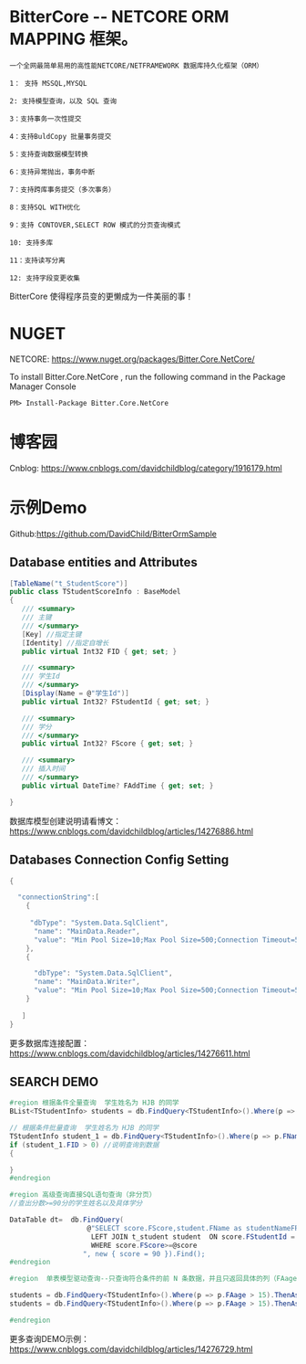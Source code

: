 # BitterCore  -- NETCORE ORM MAPPING 框架。

    一个全网最简单易用的高性能NETCORE/NETFRAMEWORK 数据库持久化框架（ORM）
    
    1： 支持 MSSQL,MYSQL
    
    2: 支持模型查询，以及 SQL 查询
    
    3：支持事务一次性提交
    
    4：支持BuldCopy 批量事务提交
    
    5：支持查询数据模型转换
    
    6：支持异常抛出，事务中断
    
    7：支持跨库事务提交（多次事务）
    
    8：支持SQL WITH优化
    
    9：支持 CONTOVER,SELECT ROW 模式的分页查询模式
    
    10: 支持多库
    
    11：支持读写分离
    
    12: 支持字段变更收集
  
 BitterCore  使得程序员变的更懒成为一件美丽的事！
   
# NUGET
NETCORE: https://www.nuget.org/packages/Bitter.Core.NetCore/

To install Bitter.Core.NetCore , run the following command in the Package Manager Console
```
PM> Install-Package Bitter.Core.NetCore
```

# 博客园

Cnblog: https://www.cnblogs.com/davidchildblog/category/1916179.html

# 示例Demo 

Github:https://github.com/DavidChild/BitterOrmSample

## Database entities and Attributes 
```C#
[TableName("t_StudentScore")]
public class TStudentScoreInfo : BaseModel
{
   /// <summary>
   /// 主键
   /// </summary>
   [Key] //指定主键
   [Identity] //指定自增长
   public virtual Int32 FID { get; set; }

   /// <summary>
   /// 学生Id
   /// </summary>
   [Display(Name = @"学生Id")]
   public virtual Int32? FStudentId { get; set; }

   /// <summary>
   /// 学分
   /// </summary>
   public virtual Int32? FScore { get; set; }

   /// <summary>
   /// 插入时间
   /// </summary>
   public virtual DateTime? FAddTime { get; set; }

}

```
数据库模型创建说明请看博文： https://www.cnblogs.com/davidchildblog/articles/14276886.html

## Databases Connection Config Setting
```C#
{

  "connectionString":[
    {
    
     "dbType": "System.Data.SqlClient",
      "name": "MainData.Reader", 
      "value": "Min Pool Size=10;Max Pool Size=500;Connection Timeout=50;Data Source=192.168.99.66,12033;Initial Catalog=readdbname;Persist Security Info=True;User ID=username;Password=pwd; pooling=false"
    },
    {

      "dbType": "System.Data.SqlClient",
      "name": "MainData.Writer",
      "value": "Min Pool Size=10;Max Pool Size=500;Connection Timeout=50;Data Source=192.168.99.66,12033;Initial Catalog=writedbname;Persist Security Info=True;User ID=test;Password=pwd; pooling=false"
    }
   
   ] 
}
```
更多数据库连接配置： https://www.cnblogs.com/davidchildblog/articles/14276611.html


## SEARCH DEMO 
```C#
#region 根据条件全量查询  学生姓名为 HJB 的同学
BList<TStudentInfo> students = db.FindQuery<TStudentInfo>().Where(p => p.FName == "HJB").Find();

// 根据条件批量查询  学生姓名为 HJB 的同学
TStudentInfo student_1 = db.FindQuery<TStudentInfo>().Where(p => p.FName == "HJB").Find().FirstOrDefault(); //此FirstOrDefault 重构过,为安全模式,数据库如果查不到数据，返回为空对象,避免返回 NULL.
if (student_1.FID > 0) //说明查询到数据
{

}
#endregion

```

```C#
#region 高级查询直接SQL语句查询（非分页）
//查出分数>=90分的学生姓名以及具体学分

DataTable dt=  db.FindQuery(
                   @"SELECT score.FScore,student.FName as studentNameFROM  t_StudentScore score
                    LEFT JOIN t_student student  ON score.FStudentId = student.FID
                    WHERE score.FScore>=@score
                  ", new { score = 90 }).Find();
#endregion
```

```C#
#region  单表模型驱动查询--只查询符合条件的前 N 条数据，并且只返回具体的列（FAage,FName）：

students = db.FindQuery<TStudentInfo>().Where(p => p.FAage > 15).ThenAsc(p => p.FAage).ThenDesc(p => p.FAddTime).SetSize(10).Select(c=>new object[] { c.FAage,c.FName}).Find(); //后面的 Select(columns)  方法指定了需要查询的列
students = db.FindQuery<TStudentInfo>().Where(p => p.FAage > 15).ThenAsc(p => p.FAage).ThenDesc(p => p.FAddTime).SetSize(10).Select(c => new List<object>{ c.FAage, c.FName }).Find(); //后面的 Select(columns)   方法指定了需要查询的列

#endregion
```
更多查询DEMO示例： https://www.cnblogs.com/davidchildblog/articles/14276729.html
